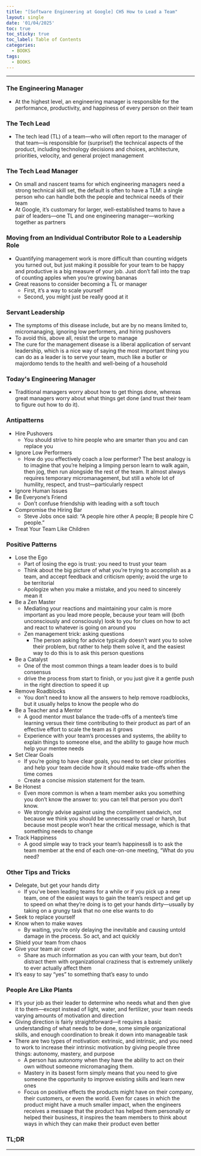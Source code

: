 ```yaml
---
title: "[Software Engineering at Google] CH5 How to Lead a Team"
layout: single
date: '01/04/2025'
toc: true
toc_sticky: true
toc_label: Table of Contents
categories:
  - BOOKS
tags:
  - BOOKS
---
```


---

### The Engineering Manager
* At the highest level, an engineering manager is responsible for the performance, productivity, and happiness of every person on their team

### The Tech Lead
* The tech lead (TL) of a team—who will often report to the manager of that team—is responsible for (surprise!) the technical aspects of the product, including technology decisions and choices, architecture, priorities, velocity, and general project management

### The Tech Lead Manager
* On small and nascent teams for which engineering managers need a strong technical skill set, the default is often to have a TLM: a single person who can handle both the people and technical needs of their team
* At Google, it’s customary for larger, well-established teams to have a pair of leaders—one TL and one engineering manager—working together as partners

### Moving from an Individual Contributor Role to a Leadership Role
* Quantifying management work is more difficult than counting widgets you turned out, but just making it possible for your team to be happy and productive is a big measure of your job. Just don’t fall into the trap of counting apples when you’re growing bananas
* Great reasons to consider becoming a TL or manager
    * First, it’s a way to scale yourself
    * Second, you might just be really good at it

### Servant Leadership
* The symptoms of this disease include, but are by no means limited to, micromanaging, ignoring low performers, and hiring pushovers
* To avoid this, above all, resist the urge to manage
* The cure for the management disease is a liberal application of servant leadership, which is a nice way of saying the most important thing you can do as a leader is to serve your team, much like a butler or majordomo tends to the health and well-being of a household

### Today's Engineering Manager
* Traditional managers worry about how to get things done, whereas great managers worry about what things get done (and trust their team to figure out how to do it).

### Antipatterns
* Hire Pushovers
    * You should strive to hire people who are smarter than you and can replace you
* Ignore Low Performers
    * How do you effectively coach a low performer? The best analogy is to imagine that you’re helping a limping person learn to walk again, then jog, then run alongside the rest of the team. It almost always requires temporary micromanagement, but still a whole lot of humility, respect, and trust—particularly respect
* Ignore Human Issues
* Be Everyone’s Friend
    * Don’t confuse friendship with leading with a soft touch
* Compromise the Hiring Bar
    * Steve Jobs once said: “A people hire other A people; B people hire C people.”
* Treat Your Team Like Children

### Positive Patterns
* Lose the Ego
    * Part of losing the ego is trust: you need to trust your team
    * Think about the big picture of what you’re trying to accomplish as a team, and accept feedback and criticism openly; avoid the urge to be territorial
    * Apologize when you make a mistake, and you need to sincerely mean it
* Be a Zen Master
    * Mediating your reactions and maintaining your calm is more important as you lead more people, because your team will (both unconsciously and consciously) look to you for clues on how to act and react to whatever is going on around you
    * Zen management trick: asking questions
        * The person asking for advice typically doesn’t want you to solve their problem, but rather to help them solve it, and the easiest way to do this is to ask this person questions
* Be a Catalyst
    * One of the most common things a team leader does is to build consensus
    * drive the process from start to finish, or you just give it a gentle push in the right direction to speed it up
* Remove Roadblocks
    * You don’t need to know all the answers to help remove roadblocks, but it usually helps to know the people who do
* Be a Teacher and a Mentor
    * A good mentor must balance the trade-offs of a mentee’s time learning versus their time contributing to their product as part of an effective effort to scale the team as it grows
    * Experience with your team’s processes and systems, the ability to explain things to someone else, and the ability to gauge how much help your mentee needs
* Set Clear Goals
    * If you’re going to have clear goals, you need to set clear priorities and help your team decide how it should make trade-offs when the time comes
    * Create a concise mission statement for the team.
* Be Honest
    * Even more common is when a team member asks you something you don’t know the answer to: you can tell that person you don’t know.
    * We strongly advise against using the compliment sandwich, not because we think you should be unnecessarily cruel or harsh, but because most people won’t hear the critical message, which is that something needs to change
* Track Happiness
    * A good simple way to track your team’s happiness8 is to ask the team member at the end of each one-on-one meeting, “What do you need?

### Other Tips and Tricks
* Delegate, but get your hands dirty
    * If you’ve been leading teams for a while or if you pick up a new team, one of the easiest ways to gain the team’s respect and get up to speed on what they’re doing is to get your hands dirty—usually by taking on a grungy task that no one else wants to do
* Seek to replace yourself
* Know when to make waves
    * By waiting, you’re only delaying the inevitable and causing untold damage in the process. So act, and act quickly
* Shield your team from chaos
* Give your team air cover
    * Share as much information as you can with your team, but don’t distract them with organizational craziness that is extremely unlikely to ever actually affect them
* It’s easy to say “yes” to something that’s easy to undo

### People Are Like Plants
* It’s your job as their leader to determine who needs what and then give it to them—except instead of light, water, and fertilizer, your team needs varying amounts of motivation and direction
* Giving direction is fairly straightforward—it requires a basic understanding of what needs to be done, some simple organizational skills, and enough coordination to break it down into manageable task
* There are two types of motivation: extrinsic, and intrinsic, and you need to work to increase their intrinsic motivation by giving people three things: autonomy, mastery, and purpose
    * A person has autonomy when they have the ability to act on their own without someone micromanaging them.
    * Mastery in its basest form simply means that you need to give someone the opportunity to improve existing skills and learn new ones
    * Focus on positive effects the products might have on their company, their customers, or even the world. Even for cases in which the product might have a much smaller impact, when the engineers receives a message that the product has helped them personally or helped their business, it inspires the team members to think about ways in which they can make their product even better


### TL;DR


---
